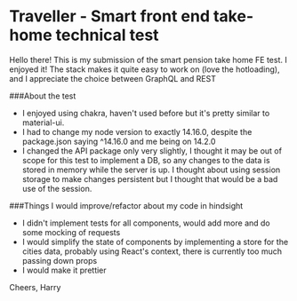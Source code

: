 # Traveller - Smart front end take-home technical test

Hello there! This is my submission of the smart pension take home FE test. I enjoyed it! The stack makes it quite easy to work on (love the hotloading), and I appreciate the choice between GraphQL and REST

###About the test

- I enjoyed using chakra, haven't used before but it's pretty similar to material-ui.
- I had to change my node version to exactly 14.16.0, despite the package.json saying ^14.16.0 and me being on 14.2.0
- I changed the API package only very slightly, I thought it may be out of scope for this test to implement a DB, so any changes to the data is stored in memory while the server is up. I thought about using session storage to make changes persistent but I thought that would be a bad use of the session.

###Things I would improve/refactor about my code in hindsight

- I didn't implement tests for all components, would add more and do some mocking of requests
- I would simplify the state of components by implementing a store for the cities data, probably using React's context, there is currently too much passing down props
- I would make it prettier

Cheers,
Harry
